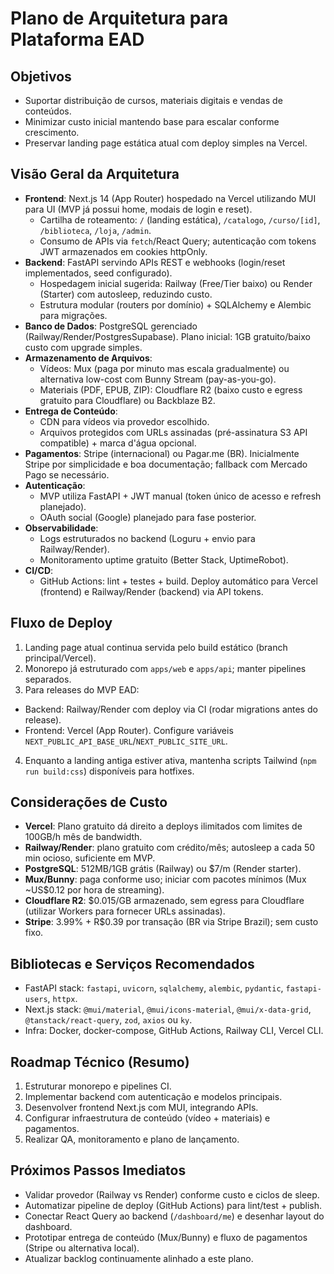 # Plano de Arquitetura para Plataforma EAD

## Objetivos
- Suportar distribuição de cursos, materiais digitais e vendas de conteúdos.
- Minimizar custo inicial mantendo base para escalar conforme crescimento.
- Preservar landing page estática atual com deploy simples na Vercel.

## Visão Geral da Arquitetura
- **Frontend**: Next.js 14 (App Router) hospedado na Vercel utilizando MUI para UI (MVP já possui home, modais de login e reset).
  - Cartilha de roteamento: `/` (landing estática), `/catalogo`, `/curso/[id]`, `/biblioteca`, `/loja`, `/admin`.
  - Consumo de APIs via `fetch`/React Query; autenticação com tokens JWT armazenados em cookies httpOnly.
- **Backend**: FastAPI servindo APIs REST e webhooks (login/reset implementados, seed configurado).
  - Hospedagem inicial sugerida: Railway (Free/Tier baixo) ou Render (Starter) com autosleep, reduzindo custo.
  - Estrutura modular (routers por domínio) + SQLAlchemy e Alembic para migrações.
- **Banco de Dados**: PostgreSQL gerenciado (Railway/Render/PostgresSupabase). Plano inicial: 1GB gratuito/baixo custo com upgrade simples.
- **Armazenamento de Arquivos**:
  - Vídeos: Mux (paga por minuto mas escala gradualmente) ou alternativa low-cost com Bunny Stream (pay-as-you-go).
  - Materiais (PDF, EPUB, ZIP): Cloudflare R2 (baixo custo e egress gratuito para Cloudflare) ou Backblaze B2.
- **Entrega de Conteúdo**:
  - CDN para vídeos via provedor escolhido.
  - Arquivos protegidos com URLs assinadas (pré-assinatura S3 API compatible) + marca d'água opcional.
- **Pagamentos**: Stripe (internacional) ou Pagar.me (BR). Inicialmente Stripe por simplicidade e boa documentação; fallback com Mercado Pago se necessário.
- **Autenticação**:
  - MVP utiliza FastAPI + JWT manual (token único de acesso e refresh planejado).
  - OAuth social (Google) planejado para fase posterior.
- **Observabilidade**:
  - Logs estruturados no backend (Loguru + envio para Railway/Render).
  - Monitoramento uptime gratuito (Better Stack, UptimeRobot).
- **CI/CD**:
  - GitHub Actions: lint + testes + build. Deploy automático para Vercel (frontend) e Railway/Render (backend) via API tokens.

## Fluxo de Deploy
1. Landing page atual continua servida pelo build estático (branch principal/Vercel).
2. Monorepo já estruturado com `apps/web` e `apps/api`; manter pipelines separados.
3. Para releases do MVP EAD:
  - Backend: Railway/Render com deploy via CI (rodar migrations antes do release).
  - Frontend: Vercel (App Router). Configure variáveis `NEXT_PUBLIC_API_BASE_URL`/`NEXT_PUBLIC_SITE_URL`.
4. Enquanto a landing antiga estiver ativa, mantenha scripts Tailwind (`npm run build:css`) disponíveis para hotfixes.

## Considerações de Custo
- **Vercel**: Plano gratuito dá direito a deploys ilimitados com limites de 100GB/h mês de bandwidth.
- **Railway/Render**: plano gratuito com crédito/mês; autosleep a cada 50 min ocioso, suficiente em MVP.
- **PostgreSQL**: 512MB/1GB grátis (Railway) ou $7/m (Render starter).
- **Mux/Bunny**: paga conforme uso; iniciar com pacotes mínimos (Mux ~US$0.12 por hora de streaming).
- **Cloudflare R2**: $0.015/GB armazenado, sem egress para Cloudflare (utilizar Workers para fornecer URLs assinadas).
- **Stripe**: 3.99% + R$0.39 por transação (BR via Stripe Brazil); sem custo fixo.

## Bibliotecas e Serviços Recomendados
- FastAPI stack: `fastapi`, `uvicorn`, `sqlalchemy`, `alembic`, `pydantic`, `fastapi-users`, `httpx`.
- Next.js stack: `@mui/material`, `@mui/icons-material`, `@mui/x-data-grid`, `@tanstack/react-query`, `zod`, `axios` ou `ky`.
- Infra: Docker, docker-compose, GitHub Actions, Railway CLI, Vercel CLI.

## Roadmap Técnico (Resumo)
1. Estruturar monorepo e pipelines CI.
2. Implementar backend com autenticação e modelos principais.
3. Desenvolver frontend Next.js com MUI, integrando APIs.
4. Configurar infraestrutura de conteúdo (vídeo + materiais) e pagamentos.
5. Realizar QA, monitoramento e plano de lançamento.

## Próximos Passos Imediatos
- Validar provedor (Railway vs Render) conforme custo e ciclos de sleep.
- Automatizar pipeline de deploy (GitHub Actions) para lint/test + publish.
- Conectar React Query ao backend (`/dashboard/me`) e desenhar layout do dashboard.
- Prototipar entrega de conteúdo (Mux/Bunny) e fluxo de pagamentos (Stripe ou alternativa local).
- Atualizar backlog continuamente alinhado a este plano.
